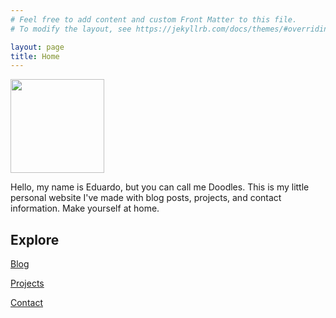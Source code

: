 ```yaml
---
# Feel free to add content and custom Front Matter to this file.
# To modify the layout, see https://jekyllrb.com/docs/themes/#overriding-theme-defaults

layout: page
title: Home
---
```


<link rel="stylesheet" href="/assets/css/global.css">
<img src="/assets/images/avatar.png" height="150px" class="avatar">

Hello, my name is Eduardo, but you can call me Doodles. This is my little personal website I've made with blog posts, projects, and contact information. Make yourself at home.

## Explore

[Blog](/blog)

[Projects](/projects)

[Contact](/contact)

